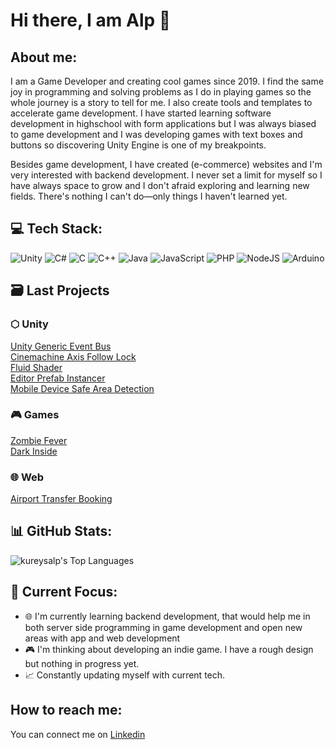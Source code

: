 # Hi there, I am Alp 👾

## About me:

<p>
  I am a Game Developer and creating cool games since 2019. I find the same joy in programming and solving problems as I do in playing games so the whole journey is a story to tell for me. I also create tools and templates to accelerate game development. I have started learning software development in highschool with form applications but I was always biased to game development and I was developing games with text boxes and buttons so discovering Unity Engine is one of my breakpoints. 
  
  Besides game development, I have created (e-commerce) websites and I'm very interested with backend development. I never set a limit for myself so I have always space to grow and I don't afraid exploring and learning new fields. There's nothing I can't do—only things I haven't learned yet.
</p>

## 💻 Tech Stack:
![Unity](https://img.shields.io/badge/unity-%23000000.svg?style=for-the-badge&logo=unity&logoColor=white) ![C#](https://img.shields.io/badge/c%23-%23239120.svg?style=for-the-badge&logo=csharp&logoColor=white) ![C](https://img.shields.io/badge/c-%2300599C.svg?style=for-the-badge&logo=c&logoColor=white) ![C++](https://img.shields.io/badge/c++-%2300599C.svg?style=for-the-badge&logo=c%2B%2B&logoColor=white) ![Java](https://img.shields.io/badge/java-%23ED8B00.svg?style=for-the-badge&logo=openjdk&logoColor=white) ![JavaScript](https://img.shields.io/badge/javascript-%23323330.svg?style=for-the-badge&logo=javascript&logoColor=%23F7DF1E) ![PHP](https://img.shields.io/badge/php-%23777BB4.svg?style=for-the-badge&logo=php&logoColor=white) ![NodeJS](https://img.shields.io/badge/node.js-6DA55F?style=for-the-badge&logo=node.js&logoColor=white) ![Arduino](https://img.shields.io/badge/-Arduino-00979D?style=for-the-badge&logo=Arduino&logoColor=white)

## 🗃️ Last Projects

### ⬡ Unity

[Unity Generic Event Bus](https://github.com/kureysalp/Unity-Event-Bus) </br>
[Cinemachine Axis Follow Lock](https://github.com/kureysalp/Lock-Cinemachine-Follow) </br>
[Fluid Shader](https://github.com/kureysalp/Fluid-Shader) </br>
[Editor Prefab Instancer](https://github.com/kureysalp/unity-prefab-instancer) </br>
[Mobile Device Safe Area Detection](https://github.com/kureysalp/unity-safe-area-detection) </br>

### 🎮 Games
[Zombie Fever](https://play.google.com/store/apps/details?id=com.GPlayStudio.ZombieSniper&hl=en) </br>
[Dark Inside](https://store.steampowered.com/app/870830/Dark_Inside/)

### 🌐 Web
[Airport Transfer Booking](https://github.com/kureysalp/Airport-Transfer-Booking)

## 📊 GitHub Stats:
![kureysalp's Top Languages](https://github-readme-stats.vercel.app/api/top-langs/?username=kureysalp&theme=nightowl&show_icons=true&hide_border=true&layout=compact)

## 🚀 Current Focus:
<ul>
<li> 🌐 I'm currently learning backend development, that would help me in both server side programming in game development and open new areas with app and web development </li>
<li> 🎮 I'm thinking about developing an indie game. I have a rough design but nothing in progress yet. </li>
<li> 📈 Constantly updating myself with current tech. </li>
</ul>

## How to reach me:

You can connect me on [Linkedin](https://www.linkedin.com/in/kureysalp/)</br>

